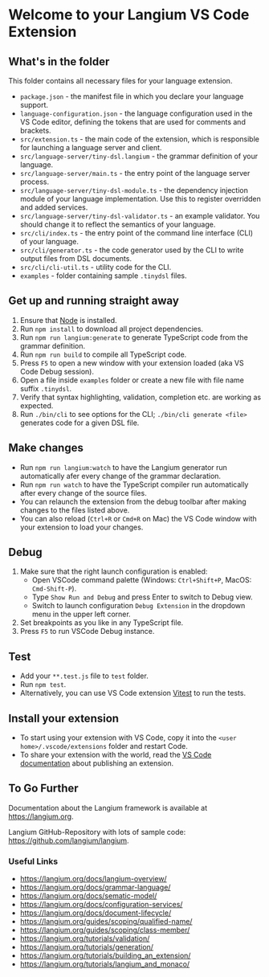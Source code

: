 # Welcome to your Langium VS Code Extension

## What's in the folder

This folder contains all necessary files for your language extension.

* `package.json` - the manifest file in which you declare your language support.
* `language-configuration.json` - the language configuration used in the VS Code editor, defining the tokens that are used for comments and brackets.
* `src/extension.ts` - the main code of the extension, which is responsible for launching a language server and client.
* `src/language-server/tiny-dsl.langium` -  the grammar definition of your language.
* `src/language-server/main.ts` - the entry point of the language server process.
* `src/language-server/tiny-dsl-module.ts` - the dependency injection module of your language implementation. Use this to register overridden and added services.
* `src/language-server/tiny-dsl-validator.ts` - an example validator. You should change it to reflect the semantics of your language.
* `src/cli/index.ts` - the entry point of the command line interface (CLI) of your language.
* `src/cli/generator.ts` - the code generator used by the CLI to write output files from DSL documents.
* `src/cli/cli-util.ts` - utility code for the CLI.
* `examples` - folder containing sample `.tinydsl` files.

## Get up and running straight away

1. Ensure that [Node](https://nodejs.org/en/download/) is installed.
2. Run `npm install` to download all project dependencies.
3. Run `npm run langium:generate` to generate TypeScript code from the grammar definition.
4. Run `npm run build` to compile all TypeScript code.
5. Press `F5` to open a new window with your extension loaded (aka VS Code Debug session).
6. Open a file inside `examples` folder or create a new file with file name suffix `.tinydsl`.
7. Verify that syntax highlighting, validation, completion etc. are working as expected.
8. Run `./bin/cli` to see options for the CLI; `./bin/cli generate <file>` generates code for a given DSL file.

## Make changes

* Run `npm run langium:watch` to have the Langium generator run automatically afer every change of the grammar declaration.
* Run `npm run watch` to have the TypeScript compiler run automatically after every change of the source files.
* You can relaunch the extension from the debug toolbar after making changes to the files listed above.
* You can also reload (`Ctrl+R` or `Cmd+R` on Mac) the VS Code window with your extension to load your changes.

## Debug

1. Make sure that the right launch configuration is enabled:
   * Open VSCode command palette (Windows: `Ctrl+Shift+P`, MacOS: `Cmd-Shift-P`).
   * Type `Show Run and Debug` and press Enter to switch to Debug view.
   * Switch to launch configuration `Debug Extension` in the dropdown menu in the upper left corner.
2. Set breakpoints as you like in any TypeScript file.
3. Press `F5` to run VSCode Debug instance.

## Test

* Add your `**.test.js` file to `test` folder.
* Run `npm test`.
* Alternatively, you can use VS Code extension [Vitest](https://marketplace.visualstudio.com/items?itemName=ZixuanChen.vitest-explorer) to run the tests.

## Install your extension

* To start using your extension with VS Code, copy it into the `<user home>/.vscode/extensions` folder and restart Code.
* To share your extension with the world, read the [VS Code documentation](https://code.visualstudio.com/api/working-with-extensions/publishing-extension) about publishing an extension.

## To Go Further

Documentation about the Langium framework is available at <https://langium.org>.

Langium GitHub-Repository with lots of sample code: <https://github.com/langium/langium>.

### Useful Links

* <https://langium.org/docs/langium-overview/>
* <https://langium.org/docs/grammar-language/>
* <https://langium.org/docs/sematic-model/>
* <https://langium.org/docs/configuration-services/>
* <https://langium.org/docs/document-lifecycle/>
* <https://langium.org/guides/scoping/qualified-name/>
* <https://langium.org/guides/scoping/class-member/>
* <https://langium.org/tutorials/validation/>
* <https://langium.org/tutorials/generation/>
* <https://langium.org/tutorials/building_an_extension/>
* <https://langium.org/tutorials/langium_and_monaco/>
